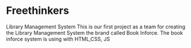 # Freethinkers
Library Management System 
This is our first project  as a team for  creating the Library Management System  the brand called Book Inforce.
The book inforce system is using with HTML,CSS, JS
